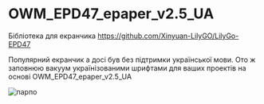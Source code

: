 # OWM_EPD47_epaper_v2.5_UA
Бібліотека для екранчика https://github.com/Xinyuan-LilyGO/LilyGo-EPD47

Популярний екранчик а досі був без підтримки української мови.
Ото ж заповнюю вакуум українізованими шрифтами для ваших проектів на основі  OWM_EPD47_epaper_v2.5_UA

![парпо](https://github.com/lyovav/OWM_EPD47_epaper_v2.5_UA/assets/3407229/5a46686a-8755-4da4-bcc8-3f5a8b47e6cc)
